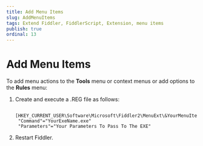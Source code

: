 ```yaml
---
title: Add Menu Items
slug: AddMenuItems
tags: Extend Fiddler, FiddlerScript, Extension, menu items
publish: true
ordinal: 13
---
```


Add Menu Items
==============

To add menu actions to the **Tools** menu or context menus or add options to the **Rules** menu:

1. Create and execute a .REG file as follows:

		[HKEY_CURRENT_USER\Software\Microsoft\Fiddler2\MenuExt\&YourMenuItemName]
		"Command"="YourExeName.exe"
		"Parameters"="Your Parameters To Pass To The EXE"

2. Restart Fiddler.

